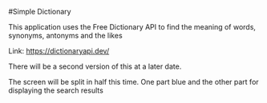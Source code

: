 #Simple Dictionary

This application uses the Free Dictionary API to find the meaning of words, synonyms, antonyms and the likes

Link: https://dictionaryapi.dev/ 

There will be a second version of this at a later date.

The screen will be split in half this time. One part blue and the other part for displaying the search results